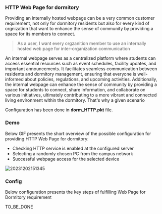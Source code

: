 ### HTTP Web Page for dormitory 

Providing an internally hosted webpage can be a very common customer requirement, not only for dormitory residents but also for every kind of orgnization that want to enhance the sense of community by providing a space for its members to connect. 

> As a user, I want every orgzanition member to use an internally hosted web page for inter-organization communication  

An internal webpage serves as a centralized platform where students can access essential resources such as event schedules, facility updates, and important announcements. It facilitates seamless communication between residents and dormitory management, ensuring that everyone is well-informed about policies, regulations, and upcoming activities. Additionally, the internal webpage can enhance the sense of community by providing a space for students to connect, share information, and collaborate on various initiatives, ultimately contributing to a more vibrant and connected living environment within the dormitory. That's why a given scenario 

Configuration has been done in **dorm_HTTP.pkt** file. 

### Demo

Below GIF presents the short overview of the possible configuration for providing HTTP Web Page for dormitory:

- Checking HTTP service is enabled at the configured server
- Selecting a randomly chosen PC from the campus network
- Successful webpage access for the selected device

![20231202151345](https://github.com/janek1842/NetCamps/assets/56030577/de15fa3b-ca13-4a6f-9004-c36c4ee7630c)

### Config

Below configuration presents the key steps of fulfilling Web Page for Dormitory requirement

TO_BE_DONE

```
